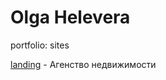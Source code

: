 # Olga Helevera
portfolio: sites

[landing](https://olgatop.github.io/%D0%BA%D0%B2%D0%B0%D1%80%D1%82%D0%B8%D1%80%D1%8B/La%20Casa/#/ "Сайт агенства недвижимости") - Агенство недвижимости
